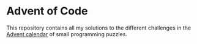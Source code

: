 # Advent of Code

This repository contains all my solutions to the different challenges in the [Advent calendar](https://adventofcode.com/) of small programming puzzles.
